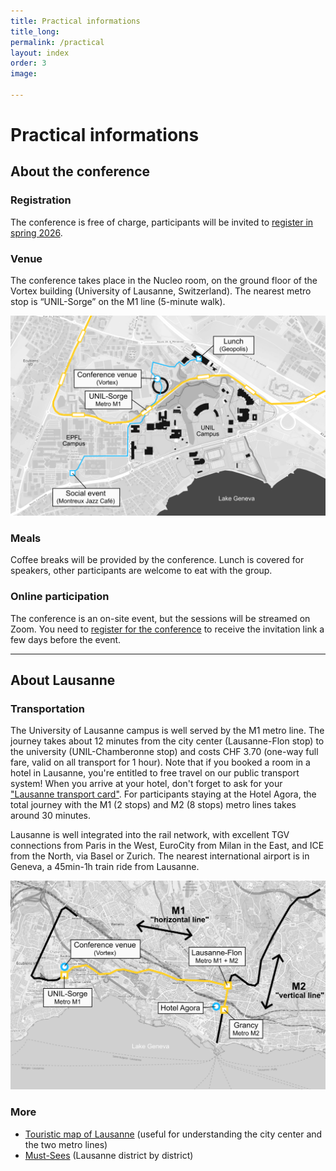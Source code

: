 ```yaml
---
title: Practical informations
title_long: 
permalink: /practical
layout: index
order: 3
image: 

---
```


# Practical informations

## About the conference

### Registration
The conference is free of charge, participants will be invited to [register in spring 2026](https://impresso.github.io/radio-and-newspapers-conference/registration).

### Venue
The conference takes place in the Nucleo room, on the ground floor of the Vortex building (University of Lausanne, Switzerland). The nearest metro stop is “UNIL-Sorge” on the M1 line (5-minute walk).

![Campus map](https://raw.githubusercontent.com/impresso/radio-and-newspapers-conference/refs/heads/main/images/campus_plan.png)

### Meals
Coffee breaks will be provided by the conference. Lunch is covered for speakers, other participants are welcome to eat with the group.

### Online participation

The conference is an on-site event, but the sessions will be streamed on Zoom. You need to [register for the conference](https://impresso.github.io/radio-and-newspapers-conference/registration) to receive the invitation link a few days before the event. 

<hr>

## About Lausanne

### Transportation
The University of Lausanne campus is well served by the M1 metro line. The journey takes about 12 minutes from the city center (Lausanne-Flon stop) to the university (UNIL-Chamberonne stop) and costs CHF 3.70 (one-way full fare, valid on all transport for 1 hour). Note that if you booked a room in a hotel in Lausanne, you're entitled to free travel on our public transport system! When you arrive at your hotel, don't forget to ask for your ["Lausanne transport card"](https://www.lausanne-tourisme.ch/en/lausanne-transport-card-and-more/). For participants staying at the Hotel Agora, the total journey with the M1 (2 stops) and M2 (8 stops) metro lines takes around 30 minutes.

Lausanne is well integrated into the rail network, with excellent TGV connections from Paris in the West, EuroCity from Milan in the East, and ICE from the North, via Basel or Zurich. The nearest international airport is in Geneva, a 45min-1h train ride from Lausanne. 

![Lausanne map](https://raw.githubusercontent.com/impresso/radio-and-newspapers-conference/refs/heads/main/images/lausanne_plan.png)

### More

* [Touristic map of Lausanne](https://issuu.com/jiempe/docs/lt_plan_ville_2023_bloca3_web_lmo?fr=xKAE9_zU1NQ) (useful for understanding the city center and the two metro lines)
* [Must-Sees](https://issuu.com/jiempe/docs/lt_incontournables_2023_en_web_dp?fr=xKAE9_zU1NQ) (Lausanne district by district)
